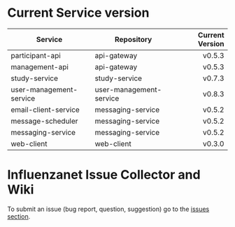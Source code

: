 # Current Service version

| Service        | Repository           | Current Version  |
| -------------- | -------------------- | ----------------:|
| participant-api      | api-gateway | v0.5.3 |
| management-api      | api-gateway | v0.5.3 |
| study-service      | study-service | v0.7.3 |
| user-management-service      | user-management-service | v0.8.3 |
| email-client-service      | messaging-service | v0.5.2 |
| message-scheduler      | messaging-service | v0.5.2 |
| messaging-service      | messaging-service | v0.5.2 |
| web-client      | web-client | v0.3.0 |


# Influenzanet Issue Collector and Wiki

To submit an issue (bug report, question, suggestion) go to the [issues section](https://github.com/influenzanet/influenzanet/issues).
